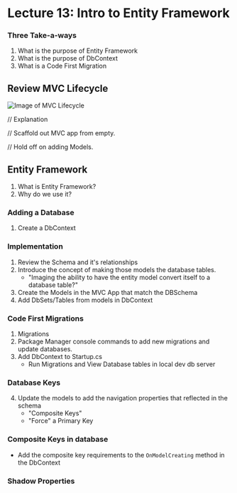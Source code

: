 # Lecture 13: Intro to Entity Framework


### Three Take-a-ways
1. What is the purpose of Entity Framework
2. What is the purpose of DbContext
3. What is a Code First Migration


## Review MVC Lifecycle


![Image of MVC Lifecycle]()

// Explanation

// Scaffold out MVC app from empty.

// Hold off on adding Models. 

## Entity Framework
1. What is Entity Framework?
2. Why do we use it? 

### Adding a Database
1. Create a DbContext


### Implementation
1. Review the Schema and it's relationships
1. Introduce the concept of making those models the database tables. 
	- "Imaging the ability to have the entity model convert itself to a database table?"
2. Create the Models in the MVC App that match the DBSchema
2. Add DbSets/Tables from models in DbContext


### Code First Migrations
1. Migrations
2. Package Manager console commands to add new migrations and update databases.
3. Add DbContext to Startup.cs
	- Run Migrations and View Database tables in local dev db server

### Database Keys
4. Update the models to add the navigation properties that reflected in the schema 
	- "Composite Keys"
	- "Force" a Primary Key


### Composite Keys in database
- Add the composite key requirements to the `OnModelCreating` method in the DbContext


### Shadow Properties